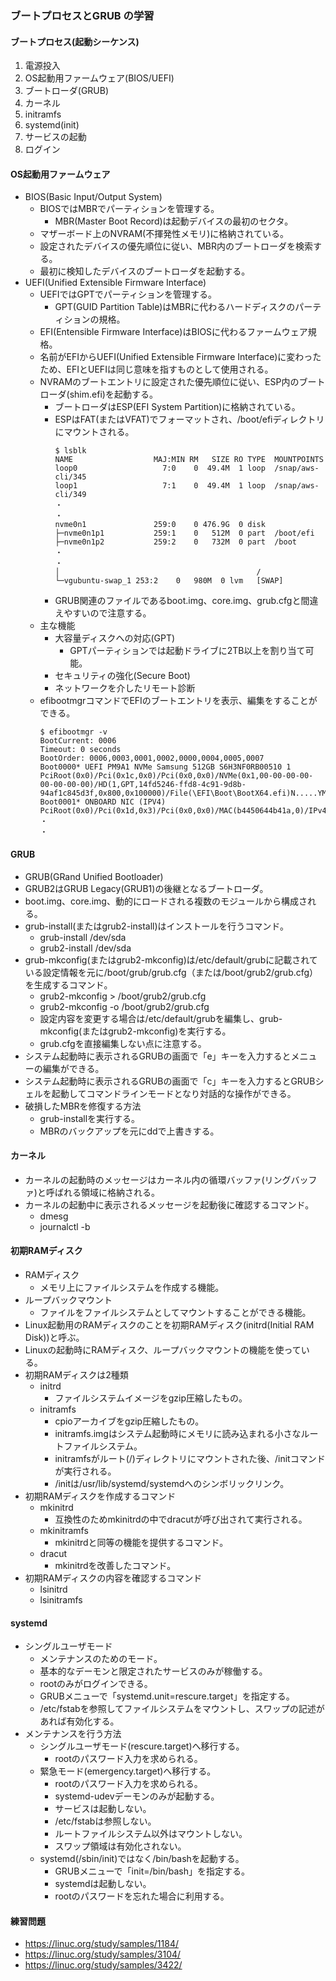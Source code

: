 ### ブートプロセスとGRUB の学習

#### ブートプロセス(起動シーケンス)
1. 電源投入
2. OS起動用ファームウェア(BIOS/UEFI)
3. ブートローダ(GRUB)
4. カーネル
5. initramfs
6. systemd(init)
7. サービスの起動
8. ログイン

#### OS起動用ファームウェア
- BIOS(Basic Input/Output System)
    - BIOSではMBRでパーティションを管理する。
        - MBR(Master Boot Record)は起動デバイスの最初のセクタ。
    - マザーボード上のNVRAM(不揮発性メモリ)に格納されている。 
    - 設定されたデバイスの優先順位に従い、MBR内のブートローダを検索する。
    - 最初に検知したデバイスのブートローダを起動する。
- UEFI(Unified Extensible Firmware Interface)
    - UEFIではGPTでパーティションを管理する。
        - GPT(GUID Partition Table)はMBRに代わるハードディスクのパーティションの規格。
    - EFI(Entensible Firmware Interface)はBIOSに代わるファームウェア規格。
    - 名前がEFIからUEFI(Unified Extensible Firmware Interface)に変わったため、EFIとUEFIは同じ意味を指すものとして使用される。
    - NVRAMのブートエントリに設定された優先順位に従い、ESP内のブートローダ(shim.efi)を起動する。
        - ブートローダはESP(EFI System Partition)に格納されている。
        - ESPはFAT(またはVFAT)でフォーマットされ、/boot/efiディレクトリにマウントされる。
          ```
          $ lsblk
          NAME                  MAJ:MIN RM   SIZE RO TYPE  MOUNTPOINTS
          loop0                   7:0    0  49.4M  1 loop  /snap/aws-cli/345
          loop1                   7:1    0  49.4M  1 loop  /snap/aws-cli/349
          ・
          ・
          nvme0n1               259:0    0 476.9G  0 disk
          ├─nvme0n1p1           259:1    0   512M  0 part  /boot/efi
          ├─nvme0n1p2           259:2    0   732M  0 part  /boot
          ・
          ・
          │                                            /
          └─vgubuntu-swap_1 253:2    0   980M  0 lvm   [SWAP]
          ```
        - GRUB関連のファイルであるboot.img、core.img、grub.cfgと間違えやすいので注意する。
    - 主な機能
        - 大容量ディスクへの対応(GPT)
            - GPTパーティションでは起動ドライブに2TB以上を割り当て可能。
        - セキュリティの強化(Secure Boot)
        - ネットワークを介したリモート診断
    - efibootmgrコマンドでEFIのブートエントリを表示、編集をすることができる。
      ```
      $ efibootmgr -v
      BootCurrent: 0006
      Timeout: 0 seconds
      BootOrder: 0006,0003,0001,0002,0000,0004,0005,0007
      Boot0000* UEFI PM9A1 NVMe Samsung 512GB S6H3NF0RB00510 1    PciRoot(0x0)/Pci(0x1c,0x0)/Pci(0x0,0x0)/NVMe(0x1,00-00-00-00-00-00-00-00)/HD(1,GPT,14fd5246-ffd8-4c91-9d8b-94af1c845d3f,0x800,0x100000)/File(\EFI\Boot\BootX64.efi)N.....YM....R,Y.
      Boot0001* ONBOARD NIC (IPV4)    PciRoot(0x0)/Pci(0x1d,0x3)/Pci(0x0,0x0)/MAC(b4450644b41a,0)/IPv4(0.0.0.00.0.0.0,0,0)N.....YM....R,Y.
      ・
      ・
      ```

#### GRUB
- GRUB(GRand Unified Bootloader)
- GRUB2はGRUB Legacy(GRUB1)の後継となるブートローダ。
- boot.img、core.img、動的にロードされる複数のモジュールから構成される。
- grub-install(またはgrub2-install)はインストールを行うコマンド。
    - grub-install /dev/sda
    - grub2-install /dev/sda
- grub-mkconfig(またはgrub2-mkconfig)は/etc/default/grubに記載されている設定情報を元に/boot/grub/grub.cfg（または/boot/grub2/grub.cfg）を生成するコマンド。
    - grub2-mkconfig > /boot/grub2/grub.cfg
    - grub2-mkconfig -o /boot/grub2/grub.cfg
    - 設定内容を変更する場合は/etc/default/grubを編集し、grub-mkconfig(またはgrub2-mkconfig)を実行する。
    - grub.cfgを直接編集しない点に注意する。
- システム起動時に表示されるGRUBの画面で「e」キーを入力するとメニューの編集ができる。
- システム起動時に表示されるGRUBの画面で「c」キーを入力するとGRUBシェルを起動してコマンドラインモードとなり対話的な操作ができる。
- 破損したMBRを修復する方法
    - grub-installを実行する。
    - MBRのバックアップを元にddで上書きする。

#### カーネル
- カーネルの起動時のメッセージはカーネル内の循環バッファ(リングバッファ)と呼ばれる領域に格納される。
- カーネルの起動中に表示されるメッセージを起動後に確認するコマンド。
    - dmesg
    - journalctl -b

#### 初期RAMディスク
- RAMディスク
    - メモリ上にファイルシステムを作成する機能。
- ループバックマウント 
    - ファイルをファイルシステムとしてマウントすることができる機能。
- Linux起動用のRAMディスクのことを初期RAMディスク(initrd(Initial RAM Disk))と呼ぶ。 
- Linuxの起動時にRAMディスク、ループバックマウントの機能を使っている。
- 初期RAMディスクは2種類
    - initrd
        - ファイルシステムイメージをgzip圧縮したもの。
    - initramfs
        - cpioアーカイブをgzip圧縮したもの。
        - initramfs.imgはシステム起動時にメモリに読み込まれる小さなルートファイルシステム。
        - initramfsがルート(/)ディレクトリにマウントされた後、/initコマンドが実行される。
        - /initは/usr/lib/systemd/systemdへのシンボリックリンク。
- 初期RAMディスクを作成するコマンド
    - mkinitrd
        - 互換性のためmkinitrdの中でdracutが呼び出されて実行される。
    - mkinitramfs
        - mkinitrdと同等の機能を提供するコマンド。
    - dracut
        - mkinitrdを改善したコマンド。
- 初期RAMディスクの内容を確認するコマンド
    - lsinitrd
    - lsinitramfs

#### systemd
- シングルユーザモード
    - メンテナンスのためのモード。
    - 基本的なデーモンと限定されたサービスのみが稼働する。
    - rootのみがログインできる。
    - GRUBメニューで「systemd.unit=rescure.target」を指定する。
    - /etc/fstabを参照してファイルシステムをマウントし、スワップの記述があれば有効化する。
- メンテナンスを行う方法
    - シングルユーザモード(rescure.target)へ移行する。
        - rootのパスワード入力を求められる。 
    - 緊急モード(emergency.target)へ移行する。
        - rootのパスワード入力を求められる。
        - systemd-udevデーモンのみが起動する。
        - サービスは起動しない。
        - /etc/fstabは参照しない。
        - ルートファイルシステム以外はマウントしない。
        - スワップ領域は有効化されない。
    - systemd(/sbin/init)ではなく/bin/bashを起動する。
        - GRUBメニューで「init=/bin/bash」を指定する。
        - systemdは起動しない。
        - rootのパスワードを忘れた場合に利用する。

#### 練習問題
- https://linuc.org/study/samples/1184/
- https://linuc.org/study/samples/3104/
- https://linuc.org/study/samples/3422/
